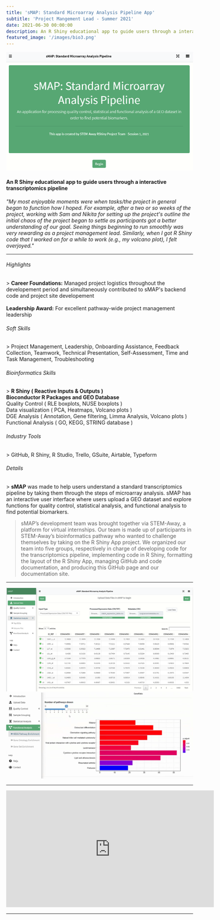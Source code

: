 ```yaml
---
title: 'sMAP: Standard Microarray Analysis Pipeline App'
subtitle: 'Project Mangement Lead - Summer 2021'
date: 2021-06-30 00:00:00
description: An R Shiny educational app to guide users through a interactive transcriptomics pipeline
featured_image: '/images/bio3.png'
---
```


![](/images/app1.PNG)

<h4>An R Shiny educational app to guide users through a interactive transcriptomics pipeline</h4>

<em>"My most enjoyable moments were when tasks/the project in general began to function how I hoped. For example, after a two or so weeks of the project, working with Sam and Nikita for setting up the project's outline the initial chaos of the project began to settle as participants got a better understanding of our goal. Seeing things beginning to run smoothly was very rewarding as a project management lead. Similarly, when I got R Shiny code that I worked on for a while to work (e.g., my volcano plot), I felt overjoyed."</em>

<hr>
  
<h6> Highlights </h6>
> <b>Career Foundations:</b> Managed project logistics throughout the developement period and simultaneously contributed to sMAP's backend code and project site developement 
<br><br> <b>Leadership Award:</b> For excellent pathway-wide project management leadership

<h6> Soft Skills </h6>
> Project Management, Leadership, Onboarding Assistance, Feedback Collection, Teamwork, Technical Presentation, Self-Assessment, Time and Task Management, Troubleshooting

<h6> Bioinformatics Skills </h6>
> <b>R Shiny ( Reactive Inputs & Outputs )</b>
<br> <b>Bioconductor R Packages and GEO Database</b> <br>Quality Control ( RLE boxplots, NUSE boxplots ) <br>Data visualization ( PCA, Heatmaps, Volcano plots )
<br>DGE Analysis ( Annotation, Gene filtering, Limma Analysis, Volcano plots ) <br>Functional Analysis ( GO, KEGG, STRING database )

<h6> Industry Tools </h6>
> GitHub, R Shiny, R Studio, Trello, GSuite, Airtable, Typeform

<h6> Details </h6>
> <b>sMAP</b> was made to help users understand a standard transcriptomics pipeline by taking them through the steps of microarray analysis. sMAP has an interactive user interface where users upload a GEO dataset and explore functions for quality control, statistical analysis, and functional analysis to find potential biomarkers.

> sMAP’s development team was brought together via STEM-Away, a platform for virtual internships. Our team is made up of participants in STEM-Away’s bioinformatics pathway who wanted to challenge themselves by taking on the R Shiny App project. We organized our team into five groups, respectively in charge of developing code for the transcriptomics pipeline, implementing code in R Shiny, formatting the layout of the R Shiny App, managing GitHub and code documentation, and producing this GitHub page and our documentation site.

---

<div class="gallery" data-columns="1">
	<img src="/images/app2.PNG">
	<img src="/images/app3.png">
</div>


---


<iframe width="560" height="315" src="https://www.youtube.com/embed/glNGYAW3y7o" frameborder="0" allow="accelerometer; autoplay; clipboard-write; encrypted-media; gyroscope; picture-in-picture" allowfullscreen></iframe>


---


